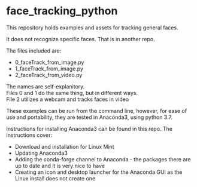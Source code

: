 # face_tracking_python

This repository holds examples and assets for tracking general faces. 

It does not recognize specific faces. That is in another repo.

The files included are:  
* 0_faceTrack_from_image.py  
* 1_faceTrack_from_image.py  
* 2_faceTrack_from_video.py

The names are self-explanitory.  
Files 0 and 1 do the same thing, but in different ways.  
File 2 utilizes a webcam and tracks faces in video  

These examples can be run from the command line, however, for ease of use and portability, they are tested in Anaconda3, using python 3.7.

Instructions for installing Anaconda3 can be found in this repo. The instructions cover:  
* Download and installation for Linux Mint  
* Updating Anaconda3  
* Adding the conda-forge channel to Anaconda - the packages there are up to date and it is very nice to have  
* Creating an icon and desktop launcher for the Anaconda GUI as the Linux install does not create one  
